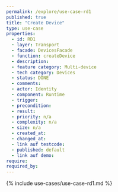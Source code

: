 ```yaml
---
permalink: /explore/use-case-rd1
published: true
title: "Create Device"
type: use-case
properties:
  - id: RD1
  - layer: Transport
  - facade: DevicesFacade
  - function: createDevice
  - description:
  - feature category: Multi-device
  - tech category: Devices
  - status: DONE
  - comments:
  - actor: Identity
  - component: Runtime
  - trigger:
  - precondition:
  - result:
  - priority: n/a
  - complexity: n/a
  - size: n/a
  - created_at:
  - changed_at:
  - link auf testcode:
  - published: default
  - link auf demo:
require:
required_by:
---
```


{% include use-cases/use-case-rd1.md %}
